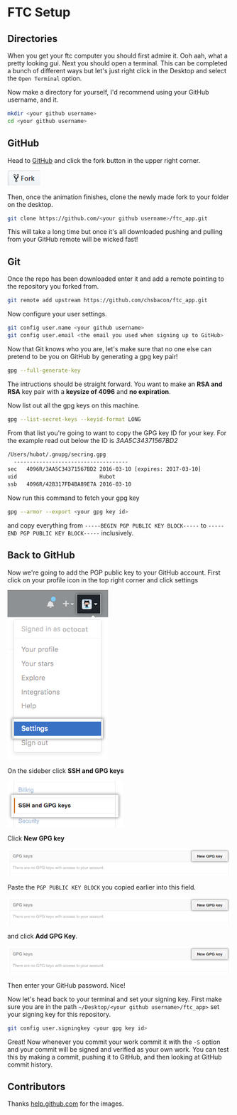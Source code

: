 # FTC Setup

## Directories

When you get your ftc computer you should first admire it. Ooh aah, what a pretty looking gui. Next you should open a terminal. This can be completed a bunch of different ways but let's just right click in the Desktop and select the `Open Terminal` option.

Now make a directory for yourself, I'd recommend using your GitHub username, and it.

```bash
mkdir <your github username>
cd <your github username>
```

## GitHub

Head to [GitHub](https://github.com/chsbacon/ftc_app/) and click the fork button in the upper right corner.

![fork](img/fork.png)

Then, once the animation finishes, clone the newly made fork to your folder on the desktop.

```bash
git clone https://github.com/<your github username>/ftc_app.git
```

This will take a long time but once it's all downloaded pushing and pulling from your GitHub remote will be wicked fast!

## Git

Once the repo has been downloaded enter it and add a remote pointing to the repository you forked from.

```bash
git remote add upstream https://github.com/chsbacon/ftc_app.git
```

Now configure your user settings.

```bash
git config user.name <your github username>
git config user.email <the email you used when signing up to GitHub>
```

Now that Git knows who you are, let's make sure that no one else can pretend to be you on GitHub by generating a gpg key pair!

```bash
gpg --full-generate-key
```

The intructions should be straight forward. You want to make an **RSA and RSA** key pair with a **keysize of 4096** and **no expiration**.

Now list out all the gpg keys on this machine.

```bash
gpg --list-secret-keys --keyid-format LONG
```

From that list you're going to want to copy the GPG key ID for your key. For the example read out below the ID is *3AA5C34371567BD2*

```bash
/Users/hubot/.gnupg/secring.gpg
  ------------------------------------
sec   4096R/3AA5C34371567BD2 2016-03-10 [expires: 2017-03-10]
uid                          Hubot 
ssb   4096R/42B317FD4BA89E7A 2016-03-10
```

Now run this command to fetch your gpg key

```bash
gpg --armor --export <your gpg key id>
```

and copy everything from `-----BEGIN PGP PUBLIC KEY BLOCK-----` to `-----END PGP PUBLIC KEY BLOCK-----` inclusively.

## Back to GitHub

Now we're going to add the PGP public key to your GitHub account. First click on your profile icon in the top right corner and click settings

![userbar-account-settings](img/userbar-account-settings.png)

On the sideber click **SSH and GPG keys**

![settings-sidebar-ssh-keys](img/settings-sidebar-ssh-keys.png)

Click **New GPG key**

![gpg-add-gpg-key](img/gpg-add-gpg-key.png)

Paste the `PGP PUBLIC KEY BLOCK` you copied earlier into this field.

![gpg-key-paste](img/gpg-add-gpg-key.png)

and click **Add GPG Key**.

![gpg-add-key](img/gpg-add-gpg-key.png)

Then enter your GitHub password. Nice!

Now let's head back to your terminal and set your signing key. First make sure you are in the path `~/Desktop/<your github username>/ftc_app>` set your signing key for this repository.

```bash
git config user.signingkey <your gpg key id>
```

Great! Now whenever you commit your work commit it with the `-S` option and your commit will be signed and verified as your own work. You can test this by making a commit, pushing it to GitHub, and then looking at GitHub commit history.

## Contributors

Thanks [help.github.com](https://help.github.com) for the images.
